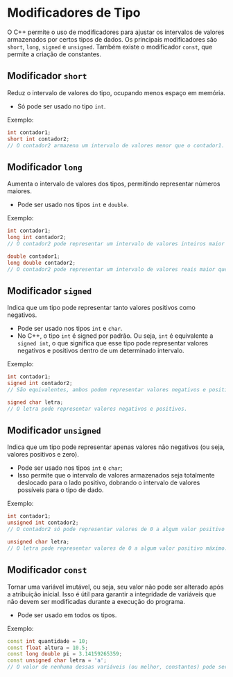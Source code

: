 # Modificadores de Tipo

O C++ permite o uso de modificadores para ajustar os intervalos de valores armazenados por certos tipos de dados. Os principais modificadores são `short`, `long`, `signed` e `unsigned`. Também existe o modificador `const`, que permite a criação de constantes.

## Modificador `short`

Reduz o intervalo de valores do tipo, ocupando menos espaço em memória.

- Só pode ser usado no tipo `int`.

Exemplo:

```c++
int contador1;
short int contador2;
// O contador2 armazena um intervalo de valores menor que o contador1.
```

## Modificador `long`

Aumenta o intervalo de valores dos tipos, permitindo representar números maiores.

- Pode ser usado nos tipos `int` e `double`.

Exemplo:

```c++
int contador1;
long int contador2;
// O contador2 pode representar um intervalo de valores inteiros maior que o contador1.
```

```c++
double contador1;
long double contador2;
// O contador2 pode representar um intervalo de valores reais maior que o contador1.
```

## Modificador `signed`

Indica que um tipo pode representar tanto valores positivos como negativos.

- Pode ser usado nos tipos `int` e `char`.
- No C++, o tipo `int` é signed por padrão. Ou seja, `int` é equivalente a `signed int`, o que significa que esse tipo pode representar valores negativos e positivos dentro de um determinado intervalo.

Exemplo:

```c++
int contador1;
signed int contador2;
// São equivalentes, ambos podem representar valores negativos e positivos.
```

```c++
signed char letra;
// O letra pode representar valores negativos e positivos.
```

## Modificador `unsigned`

Indica que um tipo pode representar apenas valores não negativos (ou seja, valores positivos e zero).

- Pode ser usado nos tipos `int` e `char`;
- Isso permite que o intervalo de valores armazenados seja totalmente deslocado para o lado positivo, dobrando o intervalo de valores possíveis para o tipo de dado.

Exemplo:

```c++
int contador1;
unsigned int contador2;
// O contador2 só pode representar valores de 0 a algum valor positivo máximo. O intervalo é dobrado em relação ao contador1.
```

```c++
unsigned char letra;
// O letra pode representar valores de 0 a algum valor positivo máximo.
```

## Modificador `const`

Tornar uma variável imutável, ou seja, seu valor não pode ser alterado após a atribuição inicial. Isso é útil para garantir a integridade de variáveis que não devem ser modificadas durante a execução do programa.

- Pode ser usado em todos os tipos.

Exemplo:

```c++
const int quantidade = 10;
const float altura = 10.5;
const long double pi = 3.14159265359;
const unsigned char letra = 'a';
// O valor de nenhuma dessas variáveis (ou melhor, constantes) pode ser modificado após a atribuição inicial.
```
